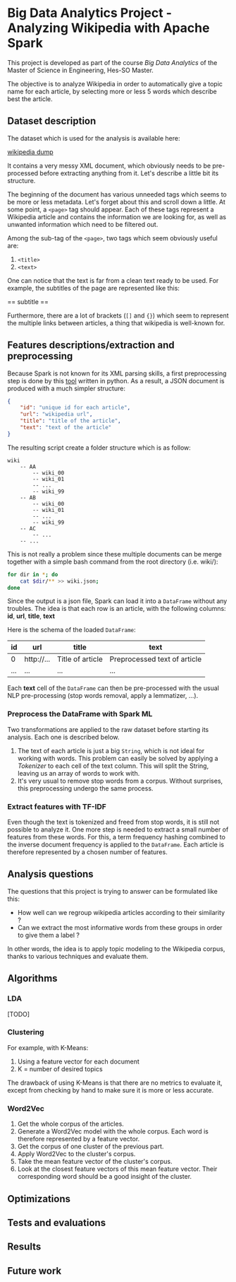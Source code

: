 # Big Data Analytics Project - Analyzing Wikipedia with Apache Spark

This project is developed as part of the course _Big Data Analytics_ of the
Master of Science in Engineering, Hes-SO Master.

The objective is to analyze Wikipedia in order to automatically give a topic
name for each article, by selecting more or less 5 words which describe best the
article.

## Dataset description

The dataset which is used for the analysis is available here:

[wikipedia dump](https://dumps.wikimedia.org/enwiki/latest/enwiki-latest-pages-articles.xml.bz2)

It contains a very messy XML document, which obviously needs to be pre-processed
before extracting anything from it. Let's describe a little bit its structure.

The beginning of the document has various unneeded tags which seems to be more
or less metadata. Let's forget about this and scroll down a little. At some point,
a `<page>` tag should appear. Each of these tags represent a Wikipedia article
and contains the information we are looking for, as well as unwanted information
which need to be filtered out.

Among the sub-tag of the `<page>`, two tags which seem obviously useful are:

1. `<title>`
2. `<text>`

One can notice that the text is far from a clean text ready to be used. For example,
the subtitles of the page are represented like this:

== subtitle ==

Furthermore, there are a lot of brackets (`[]` and `{}`) which seem to represent the
multiple links between articles, a thing that wikipedia is well-known for.

## Features descriptions/extraction and preprocessing

Because Spark is not known for its XML parsing skills, a first preprocessing step
is done by this [tool](https://github.com/attardi/wikiextractor) written in python. As a result,
a JSON document is produced with a much simpler structure:

```json
{
    "id": "unique id for each article",
    "url": "wikipedia url",
    "title": "title of the article",
    "text": "text of the article"
}

```

The resulting script create a folder structure which is as follow:

```
wiki
    -- AA
        -- wiki_00
        -- wiki_01
        -- ...
        -- wiki_99
    -- AB
        -- wiki_00
        -- wiki_01
        -- ...
        -- wiki_99
    -- AC
        -- ...
    -- ...
```

This is not really a problem since these multiple documents can be merge together
with a simple bash command from the root directory (i.e. wiki/):

```bash
for dir in *; do
    cat $dir/** >> wiki.json;
done
```

Since the output is a json file, Spark can load it into a `DataFrame` without any troubles.
The idea is that each row is an article, with the following columns: **id**, **url**, **title**, **text**

Here is the schema of the loaded `DataFrame`:

| id  | url        | title            | text                         |
| --- | ---------- | ---------------- | ---------------------------- |
| 0   | http://... | Title of article | Preprocessed text of article |
| ... | ...        | ...              | ...                          |

Each **text** cell of the `DataFrame` can then be pre-processed with the
usual NLP pre-processing (stop words removal, apply a lemmatizer, ...).

### Preprocess the DataFrame with Spark ML

Two transformations are applied to the raw dataset before starting its analysis.
Each one is described below.

1. The text of each article is just a big `String`, which is not ideal for working
with words. This problem can easily be solved by applying a _Tokenizer_ to each
cell of the text column. This will split the String, leaving us an array of words
to work with.
2. It's very usual to remove stop words from a corpus. Without surprises, this
preprocessing undergo the same process.

### Extract features with TF-IDF

Even though the text is tokenized and freed from stop words, it is still not
possible to analyze it. One more step is needed to extract a small number of
features from these words. For this, a term frequency hashing combined to the
inverse document frequency is applied to the `DataFrame`. Each article is therefore
represented by a chosen number of features.

## Analysis questions

The questions that this project is trying to answer can be formulated like this:

- How well can we regroup wikipedia articles according to their similarity ?
- Can we extract the most informative words from these groups in order to give them a label ?

In other words, the idea is to apply topic modeling to the Wikipedia corpus,
thanks to various techniques and evaluate them.

## Algorithms

### LDA

[TODO]

### Clustering

For example, with K-Means:

1. Using a feature vector for each document
2. K = number of desired topics

The drawback of using K-Means is that there are no metrics to evaluate it, except
from checking by hand to make sure it is more or less accurate.

### Word2Vec

1. Get the whole corpus of the articles.
2. Generate a Word2Vec model with the whole corpus. Each word is therefore represented by a feature vector.
3. Get the corpus of one cluster of the previous part.
4. Apply Word2Vec to the cluster's corpus.
5. Take the mean feature vector of the cluster's corpus.
6. Look at the closest feature vectors of this mean feature vector. Their corresponding
   word should be a good insight of the cluster.

## Optimizations

## Tests and evaluations

## Results

## Future work
